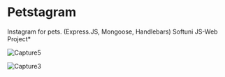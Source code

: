 # Petstagram
Instagram for pets. (Express.JS, Mongoose, Handlebars)    Softuni JS-Web Project*

![Capture5](https://github.com/ErikLozanov/Petstagram/assets/122800063/fd4da1f0-6d56-4142-aec4-7fb1165656cb)

![Capture3](https://github.com/ErikLozanov/Petstagram/assets/122800063/29fc3c47-d401-458a-baea-f0f94bf93709)

